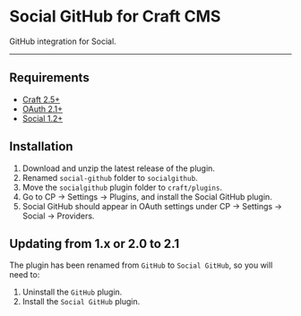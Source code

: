 # Social GitHub for Craft CMS

GitHub integration for Social.

-------------------------------------------

## Requirements

- [Craft 2.5+](http://craftcms.com/)
- [OAuth 2.1+](https://github.com/dukt/oauth)
- [Social 1.2+](https://github.com/dukt/oauth)

## Installation

1. Download and unzip the latest release of the plugin.
2. Renamed `social-github` folder to `socialgithub`.
2. Move the `socialgithub` plugin folder to `craft/plugins`.
3. Go to CP → Settings → Plugins, and install the Social GitHub plugin.
3. Social GitHub should appear in OAuth settings under CP → Settings → Social → Providers.

## Updating from 1.x or 2.0 to 2.1

The plugin has been renamed from `GitHub` to `Social GitHub`, so you will need to:

1. Uninstall the `GitHub` plugin.
2. Install the `Social GitHub` plugin.